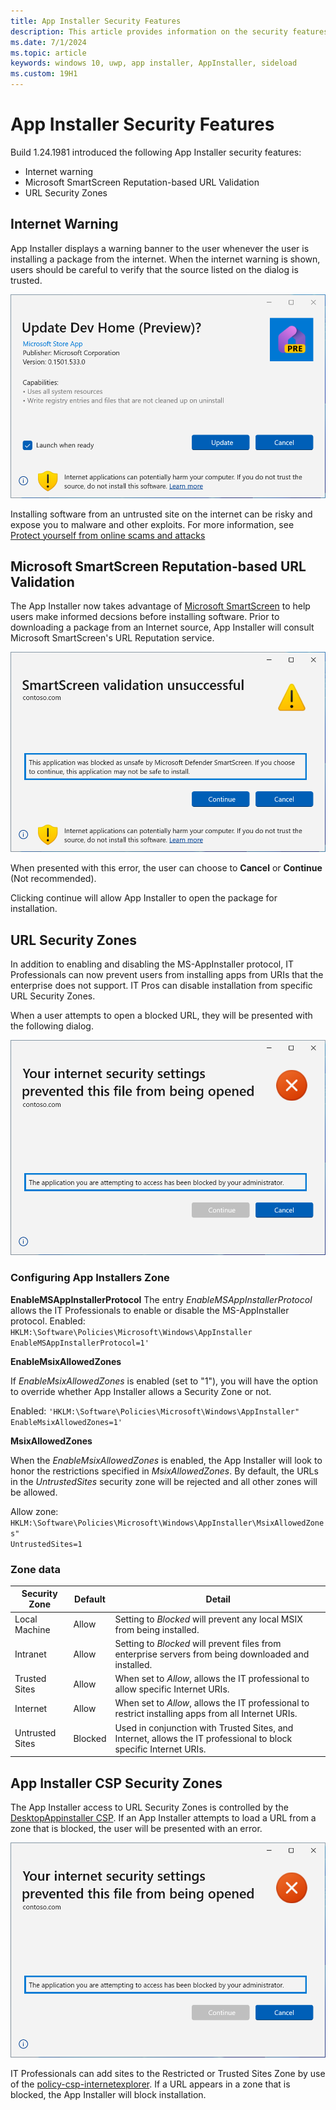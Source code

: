 ```yaml
---
title: App Installer Security Features
description: This article provides information on the security features provided by the App Installer.
ms.date: 7/1/2024
ms.topic: article
keywords: windows 10, uwp, app installer, AppInstaller, sideload
ms.custom: 19H1
---
```


# App Installer Security Features

Build 1.24.1981 introduced the following App Installer security features:

* Internet warning
* Microsoft SmartScreen Reputation-based URL Validation
* URL Security Zones

## Internet Warning

App Installer displays a warning banner to the user whenever the user is installing a package from the internet. When the internet warning is shown, users should be careful to verify that the source listed on the dialog is trusted.

![Microsoft SmartScreen Error](./images/app-installer-ui-dialog-update.png)

Installing software from an untrusted site on the internet can be risky and expose you to malware and other exploits. For more information, see [Protect yourself from online scams and attacks](https://support.microsoft.com/office/protect-yourself-from-online-scams-and-attacks-0109ae3f-fe61-4262-8dce-2ee3cd43bac7)

## Microsoft SmartScreen Reputation-based URL Validation
The App Installer now takes advantage of [Microsoft SmartScreen](https://learn.microsoft.com/windows/security/operating-system-security/virus-and-threat-protection/microsoft-defender-smartscreen/) to help users make informed decsions before installing software.
Prior to downloading a package from an Internet source, App Installer will consult Microsoft SmartScreen's URL Reputation service. 

![Microsoft SmartScreen Error](./images/app-installer-smart-screen.png)

When presented with this error, the user can choose to **Cancel** or **Continue** (Not recommended).

Clicking continue will allow App Installer to open the package for installation.

## URL Security Zones
In addition to enabling and disabling the MS-AppInstaller protocol, IT Professionals can now prevent users from installing apps from URIs that the enterprise does not support. IT Pros can disable installation from specific URL Security Zones.

When a user attempts to open a blocked URL, they will be presented with the following dialog.

![Internet Zone Error](./images/app-installer-zone-error.png)

### Configuring App Installers Zone

**EnableMSAppInstallerProtocol**
The entry *EnableMSAppInstallerProtocol* allows the IT Professionals to enable or disable the MS-AppInstaller protocol.
Enabled: <code>HKLM:\Software\Policies\Microsoft\Windows\AppInstaller EnableMSAppInstallerProtocol=1'</code>

**EnableMsixAllowedZones**

If *EnableMsixAllowedZones* is enabled (set to "1"), you will have the option to override whether App Installer allows a Security Zone or not.

Enabled: <code>'HKLM:\Software\Policies\Microsoft\Windows\AppInstaller" EnableMsixAllowedZones=1'</code>

**MsixAllowedZones**

When the *EnableMsixAllowedZones* is enabled, the App Installer will look to honor the restrictions specified in *MsixAllowedZones*. By default, the URLs in the *UntrustedSites* security zone will be rejected and all other zones will be allowed.

Allow zone: <code>HKLM:\Software\Policies\Microsoft\Windows\AppInstaller\MsixAllowedZones" UntrustedSites=1</code>

### Zone data

| Security Zone | Default | Detail 
| --- | --- | --- 
| Local Machine | Allow | Setting to *Blocked* will prevent any local MSIX from being installed.
| Intranet | Allow | Setting to *Blocked* will prevent files from enterprise servers from being downloaded and installed.
| Trusted Sites | Allow | When set to *Allow*, allows the IT professional to allow specific Internet URIs.
| Internet | Allow | When set to *Allow*, allows the IT professional to restrict installing apps from all Internet URIs.
| Untrusted Sites | Blocked | Used in conjunction with Trusted Sites, and Internet, allows the IT professional to block specific Internet URIs.


## App Installer CSP Security Zones
The App Installer access to URL Security Zones is controlled by the [DesktopAppinstaller CSP](https://learn.microsoft.com/windows/client-management/mdm/policy-csp-desktopappinstaller#enableappinstaller). If an App Installer attempts to load a URL from a zone that is blocked, the user will be presented with an error.

![Internet Zone Error](./images/app-installer-zone-error.png)

IT Professionals can add sites to the Restricted or Trusted Sites Zone by use of the [policy-csp-internetexplorer](https://learn.microsoft.com/windows/client-management/mdm/policy-csp-internetexplorer). If a URL appears in a zone that is blocked, the App Installer will block installation.


